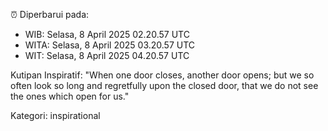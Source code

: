 ⏰ Diperbarui pada:
- WIB: Selasa, 8 April 2025 02.20.57 UTC
- WITA: Selasa, 8 April 2025 03.20.57 UTC
- WIT: Selasa, 8 April 2025 04.20.57 UTC

Kutipan Inspiratif:
"When one door closes, another door opens; but we so often look so long and regretfully upon the closed door, that we do not see the ones which open for us."


Kategori: inspirational

